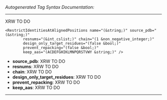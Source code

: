 _Autogenerated Tag Syntax Documentation:_

---
XRW TO DO

```
<RestrictIdentitiesAtAlignedPositions name="(&string;)" source_pdb="(&string;)"
        resnums="(&int_cslist;)" chain="(1 &non_negative_integer;)"
        design_only_target_residues="(false &bool;)"
        prevent_repacking="(false &bool;)"
        keep_aas="(ACDEFGHIKLMNPQRSTVWY &string;)" />
```

-   **source_pdb**: XRW TO DO
-   **resnums**: XRW TO DO
-   **chain**: XRW TO DO
-   **design_only_target_residues**: XRW TO DO
-   **prevent_repacking**: XRW TO DO
-   **keep_aas**: XRW TO DO

---
